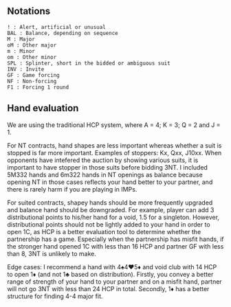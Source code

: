 ## Notations
```
! : Alert, artificial or unusual
BAL : Balance, depending on sequence
M : Major
oM : Other major
m : Minor
om : Other minor
SPL : Splinter, short in the bidded or ambiguous suit
INV : Invite
GF : Game forcing
NF : Non-forcing
F1 : Forcing 1 round
```
## Hand evaluation
We are using the traditional HCP system, where A = 4; K = 3; Q = 2 and J = 1. 

For NT contracts, hand shapes are less important whereas whether a suit is stopped is far more important. 
Examples of stoppers: Kx, Qxx, J10xx. When opponents have intefered the auction by showing various suits, 
it is important to have stopper in those suits before bidding 3NT. I included 5M332 hands and 6m322 hands in NT openings as balance because opening NT in 
those cases reflects your hand better to your partner, and there is rarely harm if you are playing in IMPs.

For suited contracts, shapey hands should be more frequently upgraded and balance hand should be downgraded.
For example, player can add 3 distributional points to his/her hand for a void, 1.5 for a singleton. However, distributional points should not be lightly 
added to your hand in order to open 1C, as HCP is a better evaluation tool to determine whether the partnership has a game. Especially when the partnership
has misfit hands, if the stronger hand opened 1C with less than 16 HCP and partner GF with less than 8, 3NT is unlikely to make. 

Edge cases: I recommend a hand with 4♠️4♥️5♦️ and void club with 14 HCP to open 1♦️ (and not 1♣️ based on distribution). Firstly, you convey a better range of strength of your hand to your partner and on a
misfit hand, partner will not go 3NT with less than 24 HCP in total. Secondly, 1♦️ has a better structure for finding 4-4 major fit.

